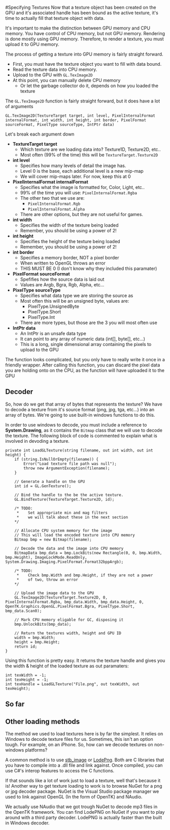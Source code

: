 #Specifying Textures
Now that a texture object has been created on the GPU and it's associated handle has been bound as the active texture, it's time to actually fill that texture object with data.

It's important to make the distinction between GPU memory and CPU memory. You have control of CPU memory, but not GPU memory. Rendering is done mostly using GPU memory. Therefore, to render a texture, you must upload it to GPU memory.

The process of getting a texture into GPU memory is fairly straight forward. 

* First, you must have the texture object you want to fill with data bound. 
* Read the texture data into CPU memory.
* Upload to the GPU with ```GL.TexImage2D```
* At this point, you can manually delete CPU memory
    * Or let the garbage collector do it, depends on how you loaded the texture

The ```GL.TexImage2D``` function is fairly straight forward, but it does have a lot of arguments

```
GL.TexImage2D(TextureTarget target, int level, PixelInternalFormat internalFormat, int width, int height, int border, PixelFormat sourceFormat, PixelType sourceType, IntPtr data)
```

Let's break each argument down
* __TextureTarget target__
  * Which texture are we loading data into? Texture1D, Texture2D, etc..
  * Most often (99% of the time) this will be ```TextureTarget.Texture2D```
* __int level__
  * Specifies how many levels of detail the image has. 
  * Level 0 is the base, each additional level is a new mip-map
  * We will cover mip-maps later. For now, keep this at 0
* __PixelInternalFormat internalFormat__
  * Specifies what the image is formatted for, Color, Light, etc..
  * 99% of the time you will use: ```PixelInternalFormat.Rgba```
  * The other two that we use are:
    * ```PixelInternalFormat.Rgb```
    * ```PixelInternalFormat.Alpha```
  * There are other options, but they are not useful for games. 
* __int width__
  * Specifies the width of the texture being loaded
  * Remember, you should be using a power of 2!
* __int height__
  * Specifies the height of the texture being loaded
  * Remember, you should be using a power of 2!
* __int border__
  * Specifies a memory border, NOT a pixel border
  * When written to OpenGL throws an error 
  * THIS MUST BE 0 (I don't know why they included this paramater)
* __PixelFormat sourceFormat__
  * Spefifies how the source data is laid out 
  * Values are Argb, Bgra, Rgb, Alpha, etc... 
* __PixelType sourceType__
  * Specifies what data type we are storing the source as
  * Most often this will be an unsigned byte, values are:
    * PixelType.UnsignedByte
    * PixelType.Short
    * PixelType.Int
  * There are more types, but those are the 3 you will most often use 
* __IntPtr data__
  * An IntPtr is an unsafe data type
  * It can point to any array of numeric data (int[], byte[], etc...)
  * This is a long, single dimensional array containing the pixels to upload to the GPU

The function looks complicated, but you only have to really write it once in a friendly wrapper. After calling this function, you can discard the pixel data you are holding onto on the CPU, as the function will have uploaded it to the GPU

## Decoder
So, how do we get that array of bytes that represents the texture? We have to decode a texture from it's source format (png, jpg, tga, etc...) into an array of bytes. We're going to use built-in windows functions to do this.

In order to use windows to decode, you must include a reference to __System.Drawing__, as it contains the ```Bitmap``` class that we will use to decode the texture. The following block of code is commented to explain what is involved in devoding a texture. 

```
private int LoadGLTexture(string filename, out int width, out int height) {
    if (string.IsNullOrEmpty(filename)) {
        Error("Load texture file path was null");
        throw new ArgumentException(filename);
    }

    // Generate a handle on the GPU
    int id = GL.GenTexture();
    
    // Bind the handle to the be the active texture.
    GL.BindTexture(TextureTarget.Texture2D, id);

    /* TODO: 
     *    Set appropriate min and mag filters
     *    we will talk about these in the next section
    */
    
    // Allocate CPU system memory for the image
    // This will load the encoded texture into CPU memory
    Bitmap bmp = new Bitmap(filename);
    
    // Decode the data and the image into CPU memory
    BitmapData bmp_data = bmp.LockBits(new Rectangle(0, 0, bmp.Width, bmp.Height), ImageLockMode.ReadOnly, System.Drawing.Imaging.PixelFormat.Format32bppArgb);

    /* TODO: 
     *    Check bmp.Width and bmp.Height, if they are not a power
     *    of two, throw an error
    */

    // Upload the image data to the GPU
    GL.TexImage2D(TextureTarget.Texture2D, 0, PixelInternalFormat.Rgba, bmp_data.Width, bmp_data.Height, 0, OpenTK.Graphics.OpenGL.PixelFormat.Bgra, PixelType.Short, bmp_data.Scan0);
    
    // Mark CPU memory eligable for GC, disposing it
    bmp.UnlockBits(bmp_data);

    // Return the textures width, height and GPU ID
    width = bmp.Width;
    height = bmp.Height;
    return id;
}
```

Using this function is pretty easy. It returns the texture handle and gives you the width & height of the loaded texture as out paramaters:

```
int texWidth = -1;
int texHeight = -1;
int texHandle = LoadGLTexture("File.png", out texWidth, out texHeight);
```

## So far


## Other loading methods
The method we used to load textures here is by far the simplest. It relies on Windows to decode texture files for us. Sometimes, this isn't an option tough. For example, on an iPhone. So, how can we decode textures on non-windows platforms?

A common method is to use [stb_image](https://github.com/nothings/stb) or [LodePng](http://lodev.org/lodepng/). Both are C libraries that you have to compile into a .dll file and link against. Once compiled, you can use C#'s interop features to access the C functions.

If that sounds like a lot of work just to load a texture, well that's because it is! Another way to get texture loading to work is to browse NuGet for a png or jpg decoder package. NuGet is the Visual Studio package manager we used to link against OpenGL (In the form of OpenTK) and NAudio. 

We actually use NAudio that we got trough NuGet to decode mp3 files in the OpenTK framework. You can find LodePNG on NuGet if you want to play around with a third party decoder. LodePNG is actually faster than the built in Windows decoder.